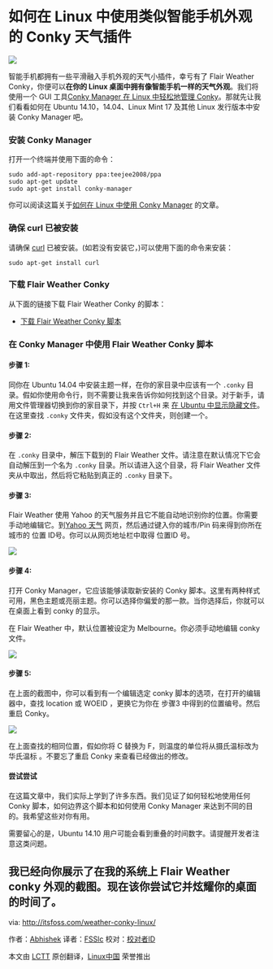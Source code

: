 如何在 Linux 中使用类似智能手机外观的 Conky 天气插件
================================================================================
![](http://itsfoss.itsfoss.netdna-cdn.com/wp-content/uploads/2015/02/Use_Weather_Conky_Linux.jpeg)

智能手机都拥有一些平滑融入手机外观的天气小插件，幸亏有了 Flair Weather Conky，你便可以**在你的 Linux 桌面中拥有像智能手机一样的天气外观**。我们将使用一个 GUI 工具[Conky Manager 在 Linux 中轻松地管理 Conky][1]。那就先让我们看看如何在 Ubuntu 14.10，14.04、Linux Mint 17 及其他 Linux 发行版本中安装 Conky Manager 吧。

### 安装 Conky Manager ###

打开一个终端并使用下面的命令：

    sudo add-apt-repository ppa:teejee2008/ppa
    sudo apt-get update
    sudo apt-get install conky-manager

你可以阅读这篇关于[如何在 Linux 中使用 Conky Manager][1] 的文章。

### 确保 curl 已被安装 ###

请确保 [curl][2] 已被安装。(如若没有安装它，)可以使用下面的命令来安装：

    sudo apt-get install curl

### 下载 Flair Weather Conky ###

从下面的链接下载 Flair Weather Conky  的脚本：

- [下载 Flair Weather Conky 脚本][3]

### 在 Conky Manager 中使用 Flair Weather Conky 脚本  ###

#### 步骤 1: ####

同你在 Ubuntu 14.04 中安装主题一样，在你的家目录中应该有一个 `.conky` 目录。假如你使用命令行，则不需要让我来告诉你如何找到这个目录。对于新手，请用文件管理器切换到你的家目录下，并按 `Ctrl+H` 来 [在 Ubuntu 中显示隐藏文件][4]。在这里查找 `.conky` 文件夹，假如没有这个文件夹，则创建一个。

#### 步骤 2: ####

在 `.conky` 目录中，解压下载到的 Flair Weather 文件。请注意在默认情况下它会自动解压到一个名为 `.conky` 目录。所以请进入这个目录，将 Flair Weather 文件夹从中取出，然后将它粘贴到真正的 `.conky` 目录下。

#### 步骤 3: ####

Flair Weather 使用 Yahoo 的天气服务并且它不能自动地识别你的位置。你需要手动地编辑它。到[Yahoo 天气][5] 网页，然后通过键入你的城市/Pin 码来得到你所在城市的 位置 ID号。你可以从网页地址栏中取得 位置ID 号。

![](http://itsfoss.itsfoss.netdna-cdn.com/wp-content/uploads/2015/02/Yahoo_Weather_Location_Code.jpeg)

#### 步骤 4: ####

打开 Conky Manager，它应该能够读取新安装的 Conky 脚本。这里有两种样式可用，黑色主题或亮丽主题。你可以选择你偏爱的那一款。当你选择后，你就可以在桌面上看到 conky 的显示。

在 Flair Weather 中，默认位置被设定为 Melbourne。你必须手动地编辑 conky 文件。

![](http://itsfoss.itsfoss.netdna-cdn.com/wp-content/uploads/2015/02/Using_Weather_Conky_Ubuntu.jpeg)

#### 步骤 5: ####

在上面的截图中，你可以看到有一个编辑选定 conky 脚本的选项，在打开的编辑器中，查找 location 或 WOEID ，更换它为你在 步骤3 中得到的位置编号。然后重启 Conky。

![](http://itsfoss.itsfoss.netdna-cdn.com/wp-content/uploads/2015/02/Edit_Conky.jpeg)

在上面查找的相同位置，假如你将 C 替换为 F，则温度的单位将从摄氏温标改为华氏温标 。不要忘了重启 Conky 来查看已经做出的修改。

#### 尝试尝试 ####

在这篇文章中，我们实际上学到了许多东西。我们见证了如何轻松地使用任何 Conky 脚本，如何边界这个脚本和如何使用 Conky Manager 来达到不同的目的。我希望这些对你有用。

需要留心的是，Ubuntu 14.10 用户可能会看到重叠的时间数字。请提醒开发者注意这类问题。

我已经向你展示了在我的系统上 Flair Weather conky 外观的截图。现在该你尝试它并炫耀你的桌面的时间了。
--------------------------------------------------------------------------------

via: http://itsfoss.com/weather-conky-linux/

作者：[Abhishek][a]
译者：[FSSlc](https://github.com/FSSlc)
校对：[校对者ID](https://github.com/校对者ID)

本文由 [LCTT](https://github.com/LCTT/TranslateProject) 原创翻译，[Linux中国](http://linux.cn/) 荣誉推出

[a]:http://itsfoss.com/author/Abhishek/
[1]:http://itsfoss.com/conky-gui-ubuntu-1304/
[2]:http://www.computerhope.com/unix/curl.htm
[3]:http://speedracker.deviantart.com/art/Flair-Weather-Conky-Made-for-Conky-Manager-510130311
[4]:http://itsfoss.com/hide-folders-and-show-hidden-files-in-ubuntu-beginner-trick/
[5]:https://weather.yahoo.com/
